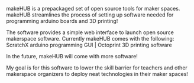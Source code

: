 makeHUB is a prepackaged set of open source tools for maker spaces. makeHUB streamlines the process of setting up software needed for programming arduino boards and 3D printing!

The software provides a simple web interface to launch open source makerspace software. Currently makeHUB comes with the following: ScratchX arduino programming GUI | Octoprint 3D printing software

In the future, makeHUB will come with more software!

My goal is for this software to lower the skill barrier for teachers and other makerspace organizers to deploy neat technologies in their maker spaces!

